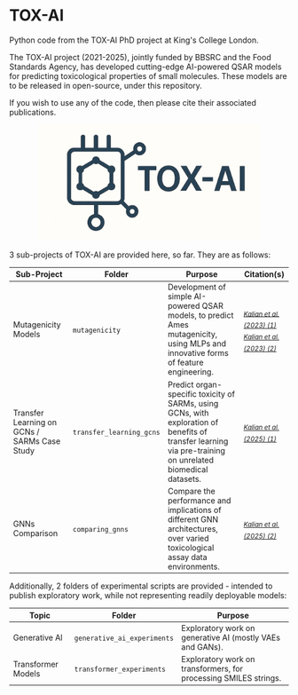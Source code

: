 # TOX-AI
Python code from the TOX-AI PhD project at King's College London.

The TOX-AI project (2021-2025), jointly funded by BBSRC and the Food Standards Agency, has developed cutting-edge AI-powered QSAR models for predicting toxicological properties of small molecules. These models are to be released in open-source, under this repository.

If you wish to use any of the code, then please cite their associated publications.
<p align="center">
  <img src="visual_design/tox-ai_logo_2.png" alt="Project Logo" width="400"/>
</p>

3 sub-projects of TOX-AI are provided here, so far. They are as follows:

| Sub-Project | Folder | Purpose | Citation(s) |
|----------|---------|---------|---------|
| Mutagenicity Models | `mutagenicity` | Development of simple AI-powered QSAR models, to predict Ames mutagenicity, using MLPs and innovative forms of feature engineering. | <sub>[_Kalian et al. (2023) (1)_](https://doi.org/10.3390/toxics11070572)</sub><br><sub>[_Kalian et al. (2023) (2)_](https://doi.org/10.1016/B978-0-443-15274-0.50432-7)</sub> |
| Transfer Learning on GCNs / SARMs Case Study | `transfer_learning_gcns` | Predict organ-specific toxicity of SARMs, using GCNs, with exploration of benefits of transfer learning via pre-training on unrelated biomedical datasets. | <sub>[_Kalian et al. (2025) (1)_](https://doi.org/10.1101/2025.08.27.672581)</sub> |
| GNNs Comparison | `comparing_gnns` | Compare the performance and implications of different GNN architectures, over varied toxicological assay data environments. | <sub>[_Kalian et al. (2025) (2)_](https://arxiv.org/abs/2507.17775)</sub> |

Additionally, 2 folders of experimental scripts are provided - intended to publish exploratory work, while not representing readily deployable models:

| Topic | Folder | Purpose |
|----------|---------|---------|
| Generative AI | `generative_ai_experiments` | Exploratory work on generative AI (mostly VAEs and GANs). |
| Transformer Models | `transformer_experiments` | Exploratory work on transformers, for processing SMILES strings. |
